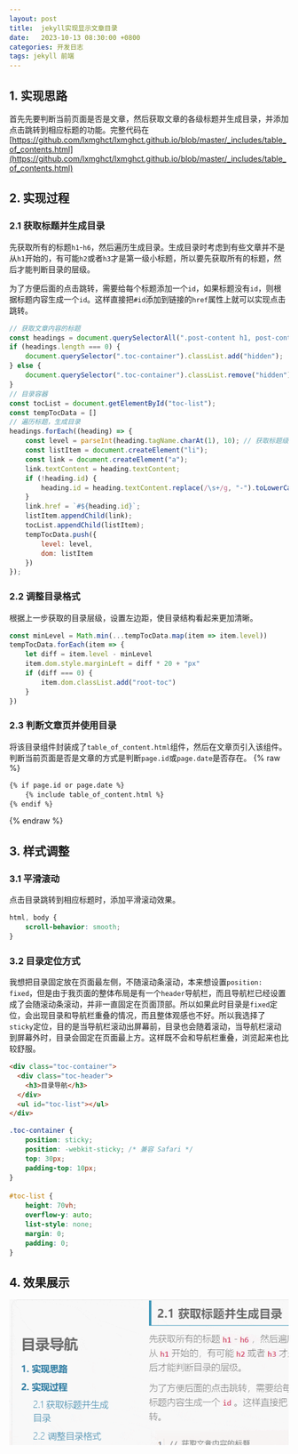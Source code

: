 ```yaml
---
layout: post
title:  jekyll实现显示文章目录
date:   2023-10-13 08:30:00 +0800
categories: 开发日志
tags: jekyll 前端
---
```


## 1. 实现思路
首先先要判断当前页面是否是文章，然后获取文章的各级标题并生成目录，并添加点击跳转到相应标题的功能。完整代码在[https://github.com/lxmghct/lxmghct.github.io/blob/master/_includes/table_of_contents.html](https://github.com/lxmghct/lxmghct.github.io/blob/master/_includes/table_of_contents.html)

## 2. 实现过程
### 2.1 获取标题并生成目录
先获取所有的标题`h1`-`h6`，然后遍历生成目录。生成目录时考虑到有些文章并不是从`h1`开始的，有可能`h2`或者`h3`才是第一级小标题，所以要先获取所有的标题，然后才能判断目录的层级。

为了方便后面的点击跳转，需要给每个标题添加一个`id`，如果标题没有`id`，则根据标题内容生成一个`id`。这样直接把`#id`添加到链接的`href`属性上就可以实现点击跳转。

```javascript
// 获取文章内容的标题
const headings = document.querySelectorAll(".post-content h1, post-content h2, .post-content h3, .post-content h4, .post-contenth5, .post-content h6");
if (headings.length === 0) {
    document.querySelector(".toc-container").classList.add("hidden");
} else {
    document.querySelector(".toc-container").classList.remove("hidden");
}
// 目录容器
const tocList = document.getElementById("toc-list");
const tempTocData = []
// 遍历标题，生成目录
headings.forEach((heading) => {
    const level = parseInt(heading.tagName.charAt(1), 10); // 获取标题级别
    const listItem = document.createElement("li");
    const link = document.createElement("a");
    link.textContent = heading.textContent;
    if (!heading.id) {
        heading.id = heading.textContent.replace(/\s+/g, "-").toLowerCase();
    }
    link.href = `#${heading.id}`;
    listItem.appendChild(link);
    tocList.appendChild(listItem);
    tempTocData.push({
        level: level,
        dom: listItem
    })
});
```

### 2.2 调整目录格式
根据上一步获取的目录层级，设置左边距，使目录结构看起来更加清晰。
```javascript
const minLevel = Math.min(...tempTocData.map(item => item.level))
tempTocData.forEach(item => {
    let diff = item.level - minLevel
    item.dom.style.marginLeft = diff * 20 + "px"
    if (diff === 0) {
        item.dom.classList.add("root-toc")
    }
})
```


### 2.3 判断文章页并使用目录
将该目录组件封装成了`table_of_content.html`组件，然后在文章页引入该组件。判断当前页面是否是文章的方式是判断`page.id`或`page.date`是否存在。
{% raw %}
```html
{% if page.id or page.date %}
    {% include table_of_content.html %}
{% endif %}
```
{% endraw %}

## 3. 样式调整
### 3.1 平滑滚动
点击目录跳转到相应标题时，添加平滑滚动效果。
```css
html, body {
    scroll-behavior: smooth;
}
```
### 3.2 目录定位方式
我想把目录固定放在页面最左侧，不随滚动条滚动，本来想设置`position: fixed`，但是由于我页面的整体布局是有一个`header`导航栏，而且导航栏已经设置成了会随滚动条滚动，并非一直固定在页面顶部。所以如果此时目录是`fixed`定位，会出现目录和导航栏重叠的情况，而且整体观感也不好。所以我选择了`sticky`定位，目的是当导航栏滚动出屏幕前，目录也会随着滚动，当导航栏滚动到屏幕外时，目录会固定在页面最上方。这样既不会和导航栏重叠，浏览起来也比较舒服。
```html
<div class="toc-container">
  <div class="toc-header">
    <h3>目录导航</h3>
  </div>
  <ul id="toc-list"></ul>
</div>
```
```css
.toc-container {
    position: sticky;
    position: -webkit-sticky; /* 兼容 Safari */
    top: 30px;
    padding-top: 10px;
}

#toc-list {
    height: 70vh;
    overflow-y: auto;
    list-style: none;
    margin: 0;
    padding: 0;
}
```

## 4. 效果展示
![效果展示](/post_assets/images/2023/10/13-table-of-content.gif)

